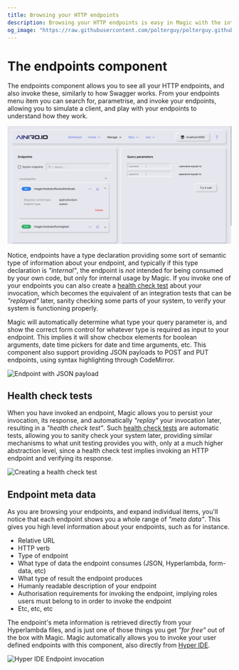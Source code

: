 ```yaml
---
title: Browsing your HTTP endpoints
description: Browsing your HTTP endpoints is easy in Magic with the integrated 'Swagger component' that comes with Magic out of the box. This component also allows you to invoke your endpoints, with any payload/arguments you wish, to see the result of your invocation immediately.
og_image: "https://raw.githubusercontent.com/polterguy/polterguy.github.io/master/images/endpoints.jpg"
---
```


# The endpoints component

The endpoints component allows you to see all your HTTP endpoints, and also invoke these, similarly
to how Swagger works. From your endpoints menu item you can search for, parametrise, and invoke
your endpoints, allowing you to simulate a client, and play with your endpoints to understand how
they work.

![Endpoints](https://raw.githubusercontent.com/polterguy/polterguy.github.io/master/images/endpoints.jpg)

Notice, endpoints have a type declaration providing some sort of semantic type of information about
your endpoint, and typically if this type declaration is _"internal"_, the endpoint is _not_
intended for being consumed by your own code, but only for internal usage by Magic.
If you invoke one of your endpoints you can also create a [health check test](/documentation/magic/components/assumptions/)
about your invocation, which becomes the equivalent of an integration tests that can be _"replayed"_
later, sanity checking some parts of your system, to verify your system is functioning properly.

Magic will automatically determine what type your query parameter is, and show the correct form
control for whatever type is required as input to your endpoint. This implies it will show checbox
elements for boolean arguments, date time pickers for date and time arguments, etc. This component also
support providing JSON payloads to POST and PUT endpoints, using syntax highlighting through CodeMirror.

![Endpoint with JSON payload](https://raw.githubusercontent.com/polterguy/polterguy.github.io/master/images/endpoint-post.jpg)

## Health check tests

When you have invoked an endpoint, Magic allows you to persist your invocation, its response, and automatically
_"replay"_ your invocation later, resulting in a _"health check test"_.
Such [health check tests](/documentation/magic/components/assumptions/) are automatic tests, allowing you to
sanity check your system later, providing similar mechanisms to what unit testing provides you with, only at
a much higher abstraction level, since a health check test implies invoking an HTTP endpoint and verifying
its response.

![Creating a health check test](https://raw.githubusercontent.com/polterguy/polterguy.github.io/master/images/new-assumption.jpg)

## Endpoint meta data

As you are browsing your endpoints, and expand individual items, you'll notice that each endpoint shows you a
whole range of _"meta data"_. This gives you high level information about your endpoints, such as for instance.

* Relative URL
* HTTP verb
* Type of endpoint
* What type of data the endpoint consumes (JSON, Hyperlambda, form-data, etc)
* What type of result the endpoint produces
* Humanly readable description of your endpoint
* Authorisation requirements for invoking the endpoint, implying roles users must belong to in order to invoke the endpoint
* Etc, etc, etc

The endpoint's meta information is retrieved directly from your Hyperlambda files, and is just one of those things
you get _"for free"_ out of the box with Magic. Magic automatically allows you to invoke your user defined endpoints
with this component, also directly from [Hyper IDE](/documentation/magic/components/hyper-ide/).

![Hyper IDE Endpoint invocation](https://raw.githubusercontent.com/polterguy/polterguy.github.io/master/images/hyper-ide-endpoints.jpg)
